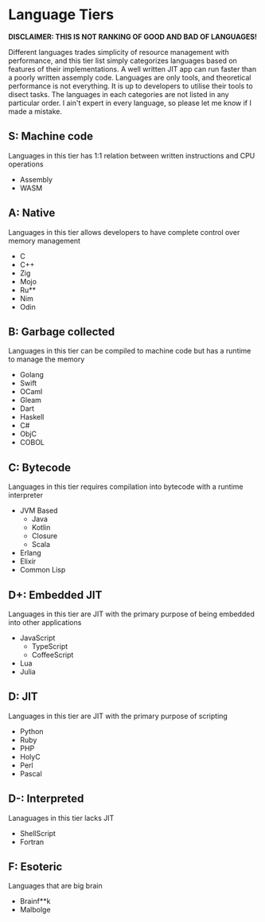 # Language Tiers

**DISCLAIMER: THIS IS NOT RANKING OF GOOD AND BAD OF LANGUAGES!**

Different languages trades simplicity of resource management with performance, and this tier list simply categorizes languages based on features of their implementations. A well written JIT app can run faster than a poorly written assemply code. Languages are only tools, and theoretical performance is not everything. It is up to developers to utilise their tools to disect tasks. The languages in each categories are not listed in any particular order. I ain't expert in every language, so please let me know if I made a mistake.

## S: Machine code

Languages in this tier has 1:1 relation between written instructions and CPU operations 

- Assembly
- WASM

## A: Native

Languages in this tier allows developers to have complete control over memory management

- C
- C++
- Zig
- Mojo
- Ru**
- Nim
- Odin

## B: Garbage collected

Languages in this tier can be compiled to machine code but has a runtime to manage the memory

- Golang
- Swift
- OCaml
- Gleam
- Dart
- Haskell
- C#
- ObjC
- COBOL

## C: Bytecode

Languages in this tier requires compilation into bytecode with a runtime interpreter

- JVM Based
  - Java
  - Kotlin
  - Closure
  - Scala
- Erlang
- Elixir
- Common Lisp

## D+: Embedded JIT

Languages in this tier are JIT with the primary purpose of being embedded into other applications

- JavaScript
  - TypeScript
  - CoffeeScript
- Lua
- Julia

## D: JIT

Languages in this tier are JIT with the primary purpose of scripting

- Python
- Ruby
- PHP
- HolyC
- Perl
- Pascal

## D-: Interpreted

Lanaguages in this tier lacks JIT

- ShellScript
- Fortran

## F: Esoteric

Languages that are big brain

- Brainf**k
- Malbolge
